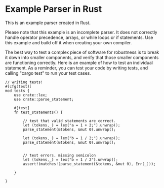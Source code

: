 # Example Parser in Rust

This is an example parser created in Rust. 

Please note that this example is an incomplete parser. It does not correctly handle operator precedence, arrays, or while loops or if statements. Use this example and build off it when creating your own compiler.

The best way to test a complex piece of software for robustness is to break it down into smaller components, and verify that those smaller components are functioning correctly. Here is an example of how to test an individual statement. As a reminder, you can test your code by writing tests, and calling "cargo test" to run your test cases.

```
// writing tests!
#[cfg(test)]
mod tests {
    use crate::lex;
    use crate::parse_statement;

    #[test]
    fn test_statements() {

        // test that valid statements are correct.
        let (tokens,_) = lex("a = 1 + 2;").unwrap();
        parse_statement(&tokens, &mut 0).unwrap();

        let (tokens,_) = lex("b = 1 / 2;").unwrap();
        parse_statement(&tokens, &mut 0).unwrap();


        // test errors. missing semicolon
        let (tokens,_) = lex("b = 1 / 2").unwrap();
        assert!(matches!(parse_statement(&tokens, &mut 0), Err(_)));

    }

}
```
